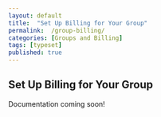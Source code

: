 ```yaml
---
layout: default
title:  "Set Up Billing for Your Group"
permalink:  /group-billing/
categories: [Groups and Billing]
tags: [typeset]
published: true
---
```


<section data-type="chapter" class="hsecchapter" data-hederis-type="hsecchapter" id="group-billing" data-pi-attrs="id: group-billing; data-tags: typeset;" role="doc-chapter" data-tags="typeset" data-author-name=" " data-book-title=" " title="Set Up Billing for Your Group"><h1 data-hederis-type="hblkchaptitle" class="hblkchaptitle" id="pkxvK2w9x">Set Up Billing for Your Group</h1><p class="hblkp" data-hederis-type="hblkp" id="piocm6z39">Documentation coming soon!</p></section>
